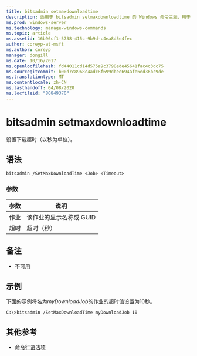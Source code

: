 ```yaml
---
title: bitsadmin setmaxdownloadtime
description: 适用于 bitsadmin setmaxdownloadtime 的 Windows 命令主题，用于设置下载超时（以秒为单位）。
ms.prod: windows-server
ms.technology: manage-windows-commands
ms.topic: article
ms.assetid: 16b96cf1-5738-415c-9b9d-c4ea8d5e4fec
author: coreyp-at-msft
ms.author: coreyp
manager: dongill
ms.date: 10/16/2017
ms.openlocfilehash: fd44011cd14d575a9c3798ede45641fac4c3dc75
ms.sourcegitcommit: b00d7c8968c4adc8f699dbee694afe6ed36bc9de
ms.translationtype: MT
ms.contentlocale: zh-CN
ms.lasthandoff: 04/08/2020
ms.locfileid: "80849370"
---
```

# <a name="bitsadmin-setmaxdownloadtime"></a>bitsadmin setmaxdownloadtime

设置下载超时（以秒为单位）。

## <a name="syntax"></a>语法

```
bitsadmin /SetMaxDownloadTime <Job> <Timeout>
```

### <a name="parameters"></a>参数

|参数|说明|
|---------|-----------|
|作业|该作业的显示名称或 GUID|
|超时|超时（秒）|

## <a name="remarks"></a>备注

-   不可用

## <a name="examples"></a><a name=BKMK_examples></a>示例

下面的示例将名为*myDownloadJob*的作业的超时值设置为10秒。
```
C:\>bitsadmin /SetMaxDownloadTime myDownloadJob 10
```

## <a name="additional-references"></a>其他参考

- [命令行语法项](command-line-syntax-key.md)